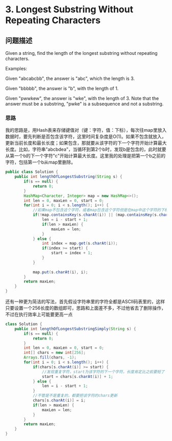 # 3. Longest Substring Without Repeating Characters

## 问题描述
Given a string, find the length of the longest substring without repeating characters.

Examples:

Given "abcabcbb", the answer is "abc", which the length is 3.

Given "bbbbb", the answer is "b", with the length of 1.

Given "pwwkew", the answer is "wke", with the length of 3. Note that the answer must be a substring, "pwke" is a subsequence and not a substring.

### 思路
我的思路是，用Hash表来存储键值对（键：字符，值：下标），每次往map里放入数据时，要先判断是否包含该字符，这里时间复杂度是O(1)。如果不包含就放入，更新当前长度和最长长度；如果包含，那就要从该字符的下一个字符开始计算最大长度。比如，字符串"abcbdea"，当循环到第2个b时，发现b是包含的，此时就要从第一个b的下一个字符"c"开始计算最大长度。这里我的处理是把第一个b之前的字符，包括第一个b从map里删除。

```java
public class Solution {
    public int lengthOfLongestSubstring(String s) {
        if(s == null) {
            return 0;
        }
        HashMap<Character, Integer> map = new HashMap<>();
        int len = 0, maxLen = 0, start = 0;
        for(int i = 0; i < s.length(); i++) {
            //如果map不包含这个字符，或者map包含这个字符但是在map中这个字符的下标是小于start的（即不在当前子串中）
            if(!map.containsKey(s.charAt(i)) || (map.containsKey(s.charAt(i)) && map.get(s.charAt(i)) < start) ) {
                len = i - start + 1;
                if(len > maxLen) {
                    maxLen = len;
                }
            } else {
                int index = map.get(s.charAt(i));
                if(index >= start) {
                    start = index + 1;
                }
            }
            
            map.put(s.charAt(i), i);
        }
        return maxLen;
    }
}
```

还有一种更为简洁的写法，首先假设字符串里的字符全都是ASCII码表里的，这样只要设置一个256长度的数组即可，思路和上面差不多，不过他省去了删除操作，不过在执行效率上可能要更高一点

```java
class Solution {
    public int lengthOfLongestSubstringSimply(String s) {
        if(s == null) {
            return 0;
        }
        int len = 0, maxLen = 0, start = 0;
        int[] chars = new int[256];
        Arrays.fill(chars, -1);
        for(int i = 0; i < s.length(); i++) {
            if(chars[s.charAt(i)] >= start) {
                //发现重复字符，start为该字符的下一个字符，长度肯定比之前要短了
                start = chars[s.charAt(i)] + 1;
            } else {
                len = i - start + 1;
            }
            //不管是不是重复的，都要把该字符的chars更新
            chars[s.charAt(i)] = i;
            if(len > maxLen) {
                maxLen = len;
            }
        }
        return maxLen;
    }
}
```